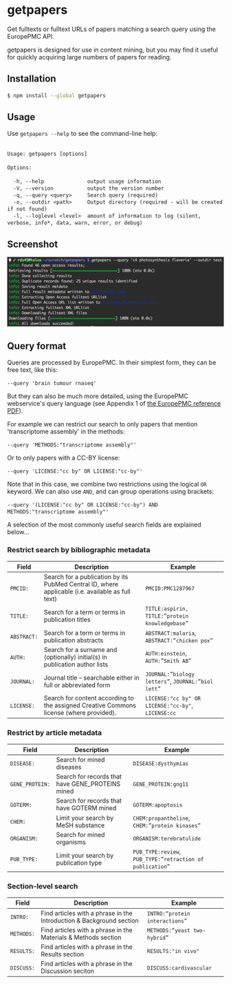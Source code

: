 # getpapers
Get fulltexts or fulltext URLs of papers matching a search query using the EuropePMC API.

getpapers is designed for use in content mining, but you may find it useful for quickly acquiring large numbers of papers for reading.

## Installation

```bash
$ npm install --global getpapers
```

## Usage

Use `getpapers --help` to see the command-line help:

```

Usage: getpapers [options]

Options:

  -h, --help              output usage information
  -V, --version           output the version number
  -q, --query <query>     Search query (required)
  -o, --outdir <path>     Output directory (required - will be created if not found)
  -l, --loglevel <level>  amount of information to log (silent, verbose, info*, data, warn, error, or debug)

```

## Screenshot

![screenshot](https://raw.githubusercontent.com/ContentMine/getpapers/master/docs/screenshot.png)

## Query format

Queries are processed by EuropePMC. In their simplest form, they can be free text, like this:

```
--query 'brain tumour rnaseq'
```

But they can also be much more detailed, using the EuropePMC webservice's query language (see Appendix 1 of [the EuropePMC reference PDF](http://europepmc.org/docs/EBI_Europe_PMC_Web_Service_Reference.pdf)).

For example we can restrict our search to only papers that mention 'transcriptome assembly' in the methods:

```
--query 'METHODS:"transcriptome assembly"'
```

Or to only papers with a CC-BY license:

```
--query 'LICENSE:"cc by" OR LICENSE:"cc-by"'
```

Note that in this case, we combine two restrictions using the logical `OR` keyword. We can also use `AND`, and can group operations using brackets:

```
--query '(LICENSE:"cc by" OR LICENSE:"cc-by") AND METHODS:"transcriptome assembly"'
```

A selection of the most commonly useful search fields are explained below...

### Restrict search by bibliographic metadata

| Field     | Description                                                                                       | Example                                                                                            |
|-----------|---------------------------------------------------------------------------------------------------|----------------------------------------------------------------------------------------------------|
| `PMCID:`    | Search for a publication by its PubMed Central ID, where applicable (i.e. available as full text) | `PMCID:PMC1287967`                                                                                   |
| `TITLE:`    | Search for a term or terms in publication titles                                                  | `TITLE:aspirin, TITLE:”protein knowledgebase”`                                                       |
| `ABSTRACT:` | Search for a term or terms in publication abstracts                                               | `ABSTRACT:malaria`, `ABSTRACT:”chicken pox”`                                                           |
| `AUTH:`     | Search for a surname and (optionally) initial(s) in publication author lists                      | `AUTH:einstein`, `AUTH:”Smith AB”`                                                                     |
| `JOURNAL:`  | Journal title – searchable either in full or abbreviated form                                     | `JOURNAL:”biology letters”`, `JOURNAL:”biol lett”`                                                     |
| `LICENSE:`  | Search for content according to the assigned Creative Commons license (where provided).           | `LICENSE:"cc by" OR LICENSE:"cc-by"`, `LICENSE:cc` |

### Restrict by article metadata

| Field         | Description                                      | Example                                               |
|---------------|--------------------------------------------------|-------------------------------------------------------|
| `DISEASE:`      | Search for mined diseases                        | `DISEASE:dysthymias`                                    |
| `GENE_PROTEIN:` | Search for records that have GENE_PROTEINS mined | `GENE_PROTEIN:gng11`                                    |
| `GOTERM:`       | Search for records that have GOTERM mined        | `GOTERM:apoptosis`                                      |
| `CHEM:`         | Limit your search by MeSH substance              | `CHEM:propantheline`, `CHEM:”protein kinases”`            |
| `ORGANISM:`     | Search for mined organisms                       | `ORGANISM:terebratulide`                                |
| `PUB_TYPE:`     | Limit your search by publication type            | `PUB_TYPE:review`, `PUB_TYPE:”retraction of publication”` |

### Section-level search

| Field      | Description                                                          | Example                        |
|------------|----------------------------------------------------------------------|--------------------------------|
| `INTRO:`   | Find articles with a phrase in the Introduction & Background section | `INTRO:“protein interactions”` |
| `METHODS:` | Find articles with a phrase in the Materials & Methods section       |  `METHODS:“yeast two-hybrid”`  |
| `RESULTS:` | Find articles with a phrase in the Results section                   | `RESULTS:"in vivo"`            |
| `DISCUSS:` | Find articles with a phrase in the Discussion seciton                | `DISCUSS:cardivascular`        |

